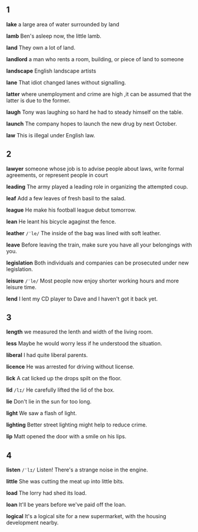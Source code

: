 ## 1
**lake** 
a large area of water surrounded by land

**lamb** 
Ben's asleep now, the little lamb.

**land** 
They own a lot of land.

**landlord** 
a man who rents a room, building, or piece of land to someone

**landscape** 
English landscape artists

**lane** 
That idiot changed lanes without signalling.

**latter** 
where unemployment and crime are high ,it can be assumed that the latter is due to the former.

**laugh** 
Tony was laughing so hard he had to steady himself on the table.

**launch** 
The company hopes to launch the new drug by next October.

**law** 
This is illegal under English law.

## 2
**lawyer** 
someone whose job is to advise people about laws, write formal agreements, or represent people in court

**leading** 
The army played a leading role in organizing the attempted coup.

**leaf** 
Add a few leaves of fresh basil to the salad.

**league** 
He make his football league debut tomorrow.

**lean** 
He leant his bicycle agaginst the fence.

**leather** 
`/ˈle/`
The inside of the bag was lined with soft leather.

**leave** 
Before leaving the train, make sure you have all your belongings with you.

**legislation** 
Both individuals and companies can be prosecuted under new legislation.

**leisure** 
`/ˈle/`
Most people now enjoy shorter working hours and more leisure time.

**lend** 
I lent my CD player to Dave and I haven't got it back yet.

## 3
**length** 
we measured the lenth and width of the living room.

**less** 
Maybe he would worry less if he understood the situation.

**liberal** 
I had quite liberal parents.

**licence** 
He was arrested for driving without license.

**lick** 
A cat licked up the drops spilt on the floor.

**lid** 
`/lɪ/`
He carefully lifted the lid of the box.

**lie** 
Don't lie in the sun for too long.

**light** 
We saw a flash of light.

**lighting** 
Better street lighting might help to reduce crime.

**lip** 
Matt opened the door with a smile on his lips.

## 4
**listen** 
`/ˈlɪ/`
Listen! There's a strange noise in the engine.

**little** 
She was cutting the meat up into little bits.

**load** 
The lorry had shed its load.

**loan** 
It'll be years before we've paid off the loan.

**logical** 
It's a logical site for a new supermarket, with the housing development nearby.